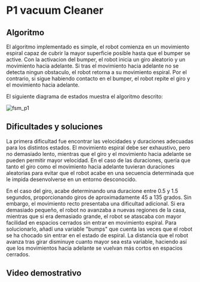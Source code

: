 # P1 vacuum Cleaner
## Algoritmo
El algoritmo implementado es simple, el robot comienza en un movimiento espiral capaz de cubrir la mayor superficie posible hasta que el bumper se active. 
Con la activacion del bumper, el robot inicia un giro aleatorio y un movimiento hacia adelante.
Si tras el movimiento hacia adelante no se detecta ningun obstaculo, el robot retorna a su movimiento espiral. Por el contrario, si sigue habiendo contacto en el bumper, el robot repite el giro y el movimiento hacia adelante.

El siguiente diagrama de estados muestra el algoritmo descrito:

![fsm_p1](https://github.com/user-attachments/assets/6250bd9b-7331-4878-a307-71fc63c3bd3b)

## Dificultades y soluciones

La primera dificultad fue encontrar las velocidades y duraciones adecuadas para los distintos estados. 
El movimiento espiral debe ser exhaustivo, pero no demasiado lento, mientras que el giro y el movimiento hacia adelante se pueden permitir mayor velocidad.
En el caso de las duraciones, quería que tanto el giro como el movimiento hacia adelante tuvieran duraciones aleatorias para evitar que el robot acabe en una secuencia determinada que le impida desenvolverse en un entorno desconocido.

En el caso del giro, acabe determinando una duracione entre 0.5 y 1.5 segundos, proporcionando giros de aproximadamente 45 a 135 grados. 
Sin embargo, el movimiento recto presentaba una dificultad adicional. Si era demasiado pequeño, el robot no avanzaba a nuevas regiones de la casa, mientras que si era demasiado grande, el robot se atascaba con mayor facilidad en espacios cerrados sin entrar en movimiento espiral.
Para solucionarlo, añadí una variable "bumps" que cuenta las veces que el robot se ha chocado sin entrar en el estado de espiral. 
La distancia que el robot avanza tras girar disminuye cuanto mayor sea esta variable, haciendo así que los movimientos hacia adelante se vuelvan más cortos en espacios cerrados.

## Video demostrativo

